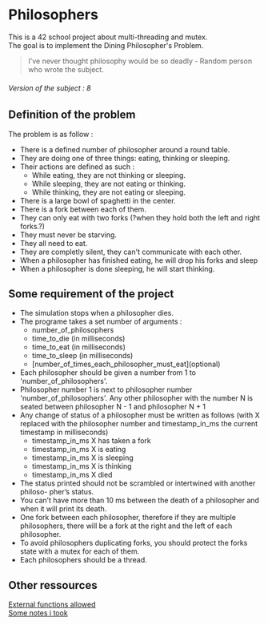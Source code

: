 # Philosophers

This is a 42 school project about multi-threading and mutex.  
The goal is to implement the Dining Philosopher's Problem.  

> I've never thought philosophy would be so deadly - Random person who wrote the subject.

###### Version of the subject : 8

## Definition of the problem

The problem is as follow :
- There is a defined number of philosopher around a round table.
- They are doing one of three things: eating, thinking or sleeping.
- Their actions are defined as such :
	- While eating, they are not thinking or sleeping.
	- While sleeping, they are not eating or thinking.
	- While thinking, they are not eating or sleeping.
- There is a large bowl of spaghetti in the center.
- There is a fork between each of them.
- They can only eat  with two forks (?when they hold both the left and right forks.?) 
- They must never be starving.
- They all need to eat.
- They are completly silent, they can't communicate with each other.
- When a philosopher has finished eating, he will drop his forks and sleep
- When a philosopher is done sleeping, he will start thinking.

## Some requirement of the project

- The simulation stops when a philosopher dies.
- The programe takes a set number of arguments :
	- number_of_philosophers
	- time_to_die (in milliseconds)
	- time_to_eat (in milliseconds)
	- time_to_sleep (in milliseconds)
	- \[number_of_times_each_philosopher_must_eat\](optional)
- Each philosopher should be given a number from 1 to 'number_of_philosophers'.
- Philosopher number 1 is next to philosopher number 'number_of_philosophers'.
Any other philosopher with the number N is seated between philosopher N - 1 and
philosopher N + 1
- Any change of status of a philosopher must be written as follows (with X replaced with the philosopher number and timestamp_in_ms the current timestamp in milliseconds)
	- timestamp_in_ms X has taken a fork
	- timestamp_in_ms X is eating
	- timestamp_in_ms X is sleeping
	- timestamp_in_ms X is thinking
	- timestamp_in_ms X died
- The status printed should not be scrambled or intertwined with another philoso-
pher’s status.
- You can’t have more than 10 ms between the death of a philosopher and when it
will print its death.
- One fork between each philosopher, therefore if they are multiple philosophers,
	there will be a fork at the right and the left of each philosopher.
- To avoid philosophers duplicating forks, you should protect the forks state
	with a mutex for each of them.
- Each philosophers should be a thread.

## Other ressources

[External functions allowed](docs/external_functions.md)  
[Some notes i took](docs/personal_notes.md)
